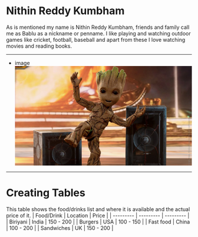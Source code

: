 # Nithin Reddy Kumbham
 As is mentioned my name is Nithin Reddy Kumbham, friends and family call me as Bablu as a nickname or penname. I like playing and watching outdoor games like cricket, football, baseball and apart from these I love watching movies and reading books.
 *****
 * image 
   ![Baby Groot](https://github.com/nithinreddykumbham888/Assignment2-Kumbham/blob/master/Groot.jpg)
*******
# Creating Tables
 This table shows the food/drinks list and where it is available and the actual price of it.
|   Food/Drink  |   Location  |   Price  |
| ---------        |  ---------     |  ---------  |
|   Biriyani       |   India        |   150 - 200 |
|   Burgers        |   USA          |   100 - 150 |
|   Fast food      |   China        |   100 - 200 |
|   Sandwiches     |   UK           |   150 - 200 |  
 